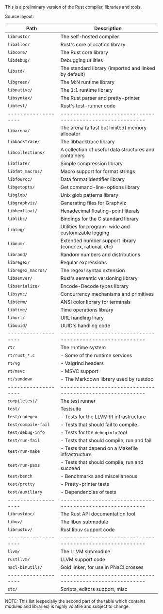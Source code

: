 This is a preliminary version of the Rust compiler, libraries and tools.

Source layout:

| Path                | Description                                               |
| ------------------- | --------------------------------------------------------- |
| `librustc/`         | The self-hosted compiler                                  |
| `liballoc/`         | Rust's core allocation library                            |
| `libcore/`          | The Rust core library                                     |
| `libdebug/`         | Debugging utilities                                       |
| `libstd/`           | The standard library (imported and linked by default)     |
| `libgreen/`         | The M:N runtime library                                   |
| `libnative/`        | The 1:1 runtime library                                   |
| `libsyntax/`        | The Rust parser and pretty-printer                        |
| `libtest/`          | Rust's test-runner code                                   |
| ------------------- | --------------------------------------------------------- |
| `libarena/`         | The arena (a fast but limited) memory allocator           |
| `libbacktrace/`     | The libbacktrace library                                  |
| `libcollections/`   | A collection of useful data structures and containers     |
| `libflate/`         | Simple compression library                                |
| `libfmt_macros/`    | Macro support for format strings                          |
| `libfourcc/`        | Data format identifier library                            |
| `libgetopts/`       | Get command-line-options library                          |
| `libglob/`          | Unix glob patterns library                                |
| `libgraphviz/`      | Generating files for Graphviz                             |
| `libhexfloat/`      | Hexadecimal floating-point literals                       |
| `liblibc/`          | Bindings for the C standard library                       |
| `liblog/`           | Utilities for program-wide and customizable logging       |
| `libnum/`           | Extended number support library (complex, rational, etc)  |
| `librand/`          | Random numbers and distributions                          |
| `libregex/`         | Regular expressions                                       |
| `libregex_macros/`  | The regex! syntax extension                               |
| `libsemver/`        | Rust's semantic versioning library                        |
| `libserialize/`     | Encode-Decode types library                               |
| `libsync/`          | Concurrency mechanisms and primitives                     |
| `libterm/`          | ANSI color library for terminals                          |
| `libtime/`          | Time operations library                                   |
| `liburl/`           | URL handling lirary                                       |
| `libuuid/`          | UUID's handling code                                      |
| ------------------- | --------------------------------------------------------- |
| `rt/`               | The runtime system                                        |
| `rt/rust_*.c`       | - Some of the runtime services                            |
| `rt/vg`             | - Valgrind headers                                        |
| `rt/msvc`           | - MSVC support                                            |
| `rt/sundown`        | - The Markdown library used by rustdoc                    |
| ------------------- | --------------------------------------------------------- |
| `compiletest/`      | The test runner                                           |
| `test/`             | Testsuite                                                 |
| `test/codegen`      | - Tests for the LLVM IR infrastructure                    |
| `test/compile-fail` | - Tests that should fail to compile                       |
| `test/debug-info`   | - Tests for the `debuginfo` tool                          |
| `test/run-fail`     | - Tests that should compile, run and fail                 |
| `test/run-make`     | - Tests that depend on a Makefile infrastructure          |
| `test/run-pass`     | - Tests that should compile, run and succeed              |
| `test/bench`        | - Benchmarks and miscellaneous                            |
| `test/pretty`       | - Pretty-printer tests                                    |
| `test/auxiliary`    | - Dependencies of tests                                   |
| ------------------- | --------------------------------------------------------- |
| `librustdoc/`       | The Rust API documentation tool                           |
| `libuv/`            | The libuv submodule                                       |
| `librustuv/`        | Rust libuv support code                                   |
| ------------------- | --------------------------------------------------------- |
| `llvm/`             | The LLVM submodule                                        |
| `rustllvm/`         | LLVM support code                                         |
| `nacl-binutils/`    | Gold linker, for use in PNaCl crosses                     |
| ------------------- | --------------------------------------------------------- |
| `etc/`              | Scripts, editors support, misc                            |


NOTE: This list (especially the second part of the table which contains modules and libraries)
is highly volatile and subject to change.
